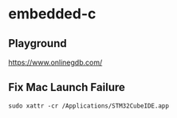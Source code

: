 # embedded-c

## Playground
https://www.onlinegdb.com/

##  Fix Mac Launch Failure
```
sudo xattr -cr /Applications/STM32CubeIDE.app
```
